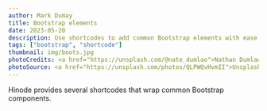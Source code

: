 ```yaml
---
author: Mark Dumay
title: Bootstrap elements
date: 2023-05-20
description: Use shortcodes to add common Bootstrap elements with ease.
tags: ["bootstrap", "shortcode"]
thumbnail: img/boots.jpg
photoCredits: <a href="https://unsplash.com/@nate_dumlao">Nathan Dumlao</a>
photoSource: <a href="https://unsplash.com/photos/QLPWQvHvmII">Unsplash</a>
---
```


Hinode provides several shortcodes that wrap common Bootstrap components.


